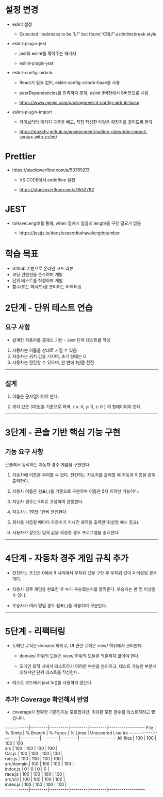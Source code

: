 # 설정 변경

- eslint 설정

  - Expected linebreaks to be 'LF' but found 'CRLF'.eslintlinebreak-style

- eslint-plugin-jest

  - jest와 eslint를 묶어주는 패키지

  - eslint-plugin-jest

- eslint-config-airbnb

  - React가 필요 없어, eslint-config-airbnb-base를 사용

  - peerDependencies를 만족하지 못해, eslint 9버전에서 8버전으로 내림

  - https://www.npmjs.com/package/eslint-config-airbnb-base

- eslint-plugin-import

  - 라이브러리 패키지 구문을 빼고, 직접 작성한 파일은 확장자를 붙이도록 한다

  - https://pozafly.github.io/environment/putting-rules-into-import-syntax-with-eslint/

# Prettier

- https://stackoverflow.com/a/53769213

  - VS CODE에서 endofline 설정

  - https://stackoverflow.com/a/1552782

# JEST

- toHaveLength를 통해, when 절에서 일일히 length를 구할 필요가 없음

  - https://jestjs.io/docs/expect#tohavelengthnumber

# 학습 목표

- Github 기반으로 온라인 코드 리뷰
- 코딩 컨벤션을 준수하며 개발
- 단위 테스트를 작성하며 개발
- 함수(또는 메서드)를 분리하는 리팩터링

# 2단계 - 단위 테스트 연습

## 요구 사항

- 설계한 자동차를 클래스 기반 - Jest 단위 테스트를 작성

1. 자동차는 이름을 상태로 가질 수 있음
2. 자동차는 위치 값을 가지며, 초기 상태는 0
3. 자동차는 전진할 수 있으며, 한 번에 1만큼 전진

---

## 설계

1. 이름은 문자열이어야 한다.

2. 위치 값은 3차원을 기준으로 하며, { x: 0, y: 0, z: 0 } 의 형태이어야 한다

---

# 3단계 - 콘솔 기반 핵심 기능 구현

## 기능 요구 사항

콘솔에서 동작하는 자동차 경주 게임을 구현한다.

1. 자동차에 이름을 부여할 수 있다. 전진하는 자동차를 출력할 때 자동차 이름을 같이 출력한다.

2. 자동차 이름은 쉼표(,)를 기준으로 구분하며 이름은 5자 이하만 가능하다.

3. 자동차 경주는 5회로 고정하여 진행한다.

4. 자동차는 1회당 1칸씩 전진한다

5. 회차를 거듭할 때마다 자동차가 지나간 궤적을 출력한다(실행 예시 참고).

6. 사용자가 잘못된 입력 값을 작성한 경우 프로그램을 종료한다.

---

# 4단계 - 자동차 경주 게임 규칙 추가

- 전진하는 조건은 0에서 9 사이에서 무작위 값을 구한 후 무작위 값이 4 이상일 경우이다.

- 자동차 경주 게임을 완료한 후 누가 우승했는지를 알려준다. 우승자는 한 명 이상일 수 있다.

- 우승자가 여러 명일 경우 쉼표(,)를 이용하여 구분한다.

---

# 5단계 - 리팩터링

- 도메인 로직은 domain/ 하위로, UI 관련 로직은 view/ 하위에서 관리한다.

  - domain/ 하위의 모듈은 view/ 하위의 모듈을 의존하지 않아야 한다.
  
  - 도메인 로직 내에서 테스트하기 어려운 부분을 분리하고, 테스트 가능한 부분에 대해서만 단위 테스트를 작성한다.

- 테스트 코드에서 jest.fn()을 사용하지 않는다.

## 추가! Coverage 확인해서 반영 

- coverage가 정확한 기준인지는 모르겠지만, 최대한 모든 함수를 테스트하려고 했습니다.

------------|---------|----------|---------|---------|-------------------
File        | % Stmts | % Branch | % Funcs | % Lines | Uncovered Line #s 
------------|---------|----------|---------|---------|-------------------
All files   |     100 |      100 |     100 |     100 |                   
 src        |     100 |      100 |     100 |     100 |                   
  Car.js    |     100 |      100 |     100 |     100 |                   
  rule.js   |     100 |      100 |     100 |     100 |                   
 src/domain |     100 |      100 |     100 |     100 |                   
  index.js  |       0 |        0 |       0 |       0 |                   
  race.js   |     100 |      100 |     100 |     100 |                   
 src/util   |     100 |      100 |     100 |     100 |                   
  index.js  |     100 |      100 |     100 |     100 |                   
------------|---------|----------|---------|---------|-------------------